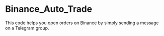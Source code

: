 # Binance_Auto_Trade
 This code helps you open orders on Binance by simply sending a message on a Telegram group.
